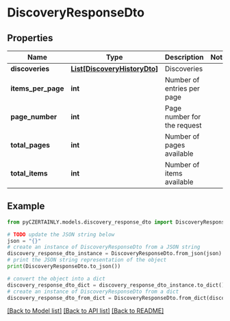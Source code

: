 # DiscoveryResponseDto


## Properties

Name | Type | Description | Notes
------------ | ------------- | ------------- | -------------
**discoveries** | [**List[DiscoveryHistoryDto]**](DiscoveryHistoryDto.md) | Discoveries | 
**items_per_page** | **int** | Number of entries per page | 
**page_number** | **int** | Page number for the request | 
**total_pages** | **int** | Number of pages available | 
**total_items** | **int** | Number of items available | 

## Example

```python
from pyCZERTAINLY.models.discovery_response_dto import DiscoveryResponseDto

# TODO update the JSON string below
json = "{}"
# create an instance of DiscoveryResponseDto from a JSON string
discovery_response_dto_instance = DiscoveryResponseDto.from_json(json)
# print the JSON string representation of the object
print(DiscoveryResponseDto.to_json())

# convert the object into a dict
discovery_response_dto_dict = discovery_response_dto_instance.to_dict()
# create an instance of DiscoveryResponseDto from a dict
discovery_response_dto_from_dict = DiscoveryResponseDto.from_dict(discovery_response_dto_dict)
```
[[Back to Model list]](../README.md#documentation-for-models) [[Back to API list]](../README.md#documentation-for-api-endpoints) [[Back to README]](../README.md)


